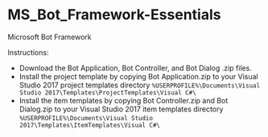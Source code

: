 # MS_Bot_Framework-Essentials
Microsoft Bot Framework

Instructions:

* Download the Bot Application, Bot Controller, and Bot Dialog .zip files. 
* Install the project template by copying Bot Application.zip to your Visual Studio 2017 project templates directory
  `%USERPROFILE%\Documents\Visual Studio 2017\Templates\ProjectTemplates\Visual C#\`
* Install the item templates by copying Bot Controller.zip and Bot Dialog.zip to your Visual Studio 2017 item templates directory
  `%USERPROFILE%\Documents\Visual Studio 2017\Templates\ItemTemplates\Visual C#\`
